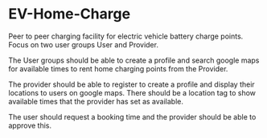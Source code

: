 # EV-Home-Charge
Peer to peer charging facility for electric vehicle battery charge points.
Focus on two user groups User and Provider.

The User groups should be able to create a profile and search google maps for available times to rent home charging points from the Provider.

The provider should be able to register to create a profile and display their locations to users on google maps. 
There should be a location tag to show available times that the provider has set as available. 

The user should request a booking time and the provider should be able to approve this.


